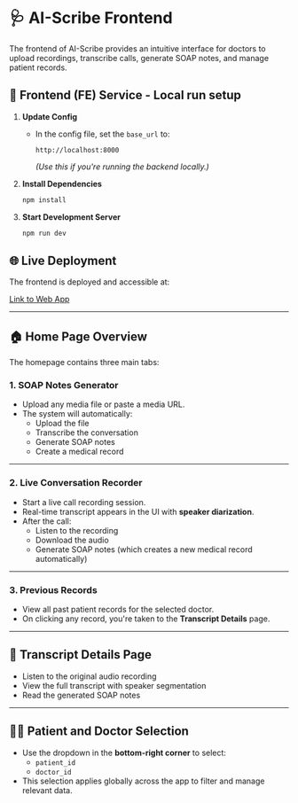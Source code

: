 # 🩺 AI-Scribe Frontend

The frontend of AI-Scribe provides an intuitive interface for doctors to upload recordings, transcribe calls, generate SOAP notes, and manage patient records.

## 🔹 Frontend (FE) Service - Local run setup

1. **Update Config**
   - In the config file, set the `base_url` to:
     ```
     http://localhost:8000
     ```
     *(Use this if you're running the backend locally.)*

2. **Install Dependencies**
   ```bash
   npm install

3. **Start Development Server**
    ```bash
    npm run dev


## 🌐 Live Deployment

The frontend is deployed and accessible at:

[Link to Web App](https://ai-scribe-git-main-ashoks-projects-30ec87dd.vercel.app/)


---

## 🏠 Home Page Overview

The homepage contains three main tabs:

### 1. SOAP Notes Generator
- Upload any media file or paste a media URL.
- The system will automatically:
  - Upload the file
  - Transcribe the conversation
  - Generate SOAP notes
  - Create a medical record

---

### 2. Live Conversation Recorder
- Start a live call recording session.
- Real-time transcript appears in the UI with **speaker diarization**.
- After the call:
  - Listen to the recording
  - Download the audio
  - Generate SOAP notes (which creates a new medical record automatically)

---

### 3. Previous Records
- View all past patient records for the selected doctor.
- On clicking any record, you're taken to the **Transcript Details** page.

---

## 🩻 Transcript Details Page

- Listen to the original audio recording
- View the full transcript with speaker segmentation
- Read the generated SOAP notes

---

## 🧑‍⚕️ Patient and Doctor Selection

- Use the dropdown in the **bottom-right corner** to select:
  - `patient_id`
  - `doctor_id`
- This selection applies globally across the app to filter and manage relevant data.
